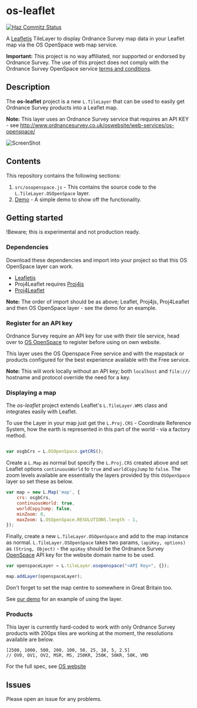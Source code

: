 os-leaflet
==========

[![Haz Commitz Status](http://haz-commitz.herokuapp.com/repos/rob-murray/os-leaflet/badge.svg)](http://haz-commitz.herokuapp.com/repos/rob-murray/os-leaflet)

A [Leafletjs](http://leafletjs.com/) TileLayer to display Ordnance Survey map data in your Leaflet map via the OS OpenSpace web map service.

**Important:** This project is no way affiliated, nor supported or endorsed by Ordnance Survey. The use of this project does not comply with the Ordnance Survey OpenSpace service [terms and conditions](http://www.ordnancesurvey.co.uk/business-and-government/licensing/licences/os-openspace-developer-agreement.html).
 

## Description

The **os-leaflet** project is a new `L.TileLayer` that can be used to easily get Ordnance Survey products into a Leaflet map.

**Note:** This layer uses an Ordnance Survey service that requires an API KEY - see http://www.ordnancesurvey.co.uk/oswebsite/web-services/os-openspace/

![ScreenShot](https://github.com/rob-murray/os-leaflet/raw/master/screenshot.png "Screenshot of demo app")


## Contents

This repository contains the following sections:

1. `src/osopenspace.js` - This contains the source code to the `L.TileLayer.OSOpenSpace` layer.
2. [Demo](http://rob-murray.github.io/os-leaflet/) - A simple demo to show off the functionality.


## Getting started

!Beware; this is experimental and not production ready.


### Dependencies

Download these dependencies and import into your project so that this OS OpenSpace layer can work.

* [Leafletjs](http://leafletjs.com/)
* Proj4Leaflet requires [Proj4js](http://trac.osgeo.org/proj4js/)
* [Proj4Leaflet](https://github.com/kartena/Proj4Leaflet)

**Note:** The order of import should be as above; Leaflet, Proj4js, Proj4Leaflet and then OS OpenSpace layer - see the demo for an example.

### Register for an API key

Ordnance Survey require an API key for use with their tile service, head over to [OS OpenSpace](http://www.ordnancesurvey.co.uk/oswebsite/web-services/os-openspace/) to register before using on own website.

This layer uses the OS Openspace Free service and with the mapstack or products configured for the best experience available with the Free service.

**Note:** This will work locally without an API key; both `localhost` and `file:///` hostname and protocol override the need for a key.


### Displaying a map

The *os-leaflet* project extends Leaflet's `L.TileLayer.WMS` class and integrates easily with Leaflet.

To use the Layer in your map just get the `L.Proj.CRS` - Coordinate Reference System, how the earth is represented in this part of the world - via a factory method.


```javascript

var osgbCrs = L.OSOpenSpace.getCRS();

```

Create a `L.Map` as normal but specify the `L.Proj.CRS` created above and set Leaflet options `continuousWorld` to `true` and `worldCopyJump` to `false`. The zoom levels available are essentially the layers provided by this `OSOpenSpace` layer so set these as below.

```javascript
var map = new L.Map('map', {
    crs: osgbCrs,
    continuousWorld: true,
    worldCopyJump: false,
    minZoom: 0,
    maxZoom: L.OSOpenSpace.RESOLUTIONS.length - 1,
});
```

Finally, create a new `L.TileLayer.OSOpenSpace` and add to the map instance as normal. `L.TileLayer.OSOpenSpace` takes two params, `(apiKey, options)` as `(String, Object)` - the `apiKey` should be the Ordnance Survey [OpenSpace](http://www.ordnancesurvey.co.uk/oswebsite/web-services/os-openspace/) API key for the website domain name to be used. 


```javascript
var openspaceLayer = L.tileLayer.osopenspace("<API Key>", {}); 

map.addLayer(openspaceLayer);
```

Don't forget to set the map centre to somewhere in Great Britain too.

See [our demo](http://rob-murray.github.io/os-leaflet/) for an example of using the layer.


### Products

This layer is currently hard-coded to work with only Ordnance Survey products with 200px tiles are working at the moment, the resolutions available are below.

```
[2500, 1000, 500, 200, 100, 50, 25, 10, 5, 2.5] 
// OV0, OV1, OV2, MSR, MS, 250KR, 250K, 50KR, 50K, VMD
```

For the full spec, see [OS website](http://www.ordnancesurvey.co.uk/business-and-government/help-and-support/web-services/os-ondemand/configuring-wmts.html)


## Issues

Please open an issue for any problems.


